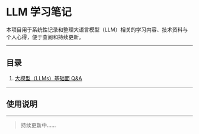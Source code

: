 # LLM 学习笔记

本项目用于系统性记录和整理大语言模型（LLM）相关的学习内容、技术资料与个人心得，便于查阅和持续更新。

---

## 目录

1. [大模型（LLMs）基础面 Q&A](./LLM_Basic_QA.md)
---

## 使用说明

---

> 持续更新中…… 